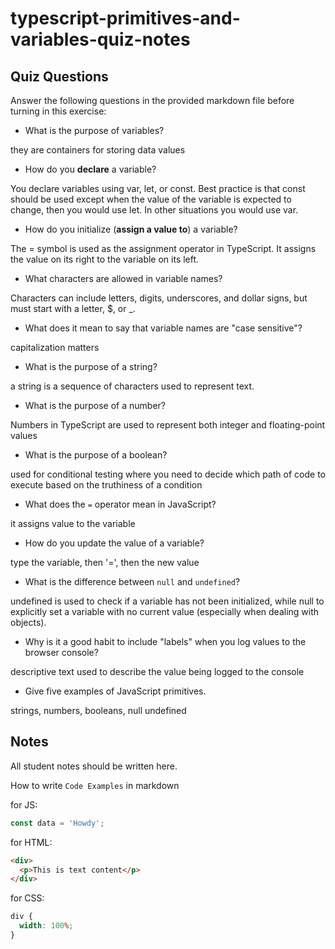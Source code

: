 # typescript-primitives-and-variables-quiz-notes

## Quiz Questions

Answer the following questions in the provided markdown file before turning in this exercise:

- What is the purpose of variables?

they are containers for storing data values

- How do you **declare** a variable?

You declare variables using var, let, or const. Best practice is that const should be used except when the value of the variable is expected to change, then you would use let. In other situations you would use var.

- How do you initialize (**assign a value to**) a variable?

The = symbol is used as the assignment operator in TypeScript. It assigns the value on its right to the variable on its left.

- What characters are allowed in variable names?

Characters can include letters, digits, underscores, and dollar signs, but must start with a letter, $, or \_.

- What does it mean to say that variable names are "case sensitive"?

capitalization matters

- What is the purpose of a string?

a string is a sequence of characters used to represent text.

- What is the purpose of a number?

Numbers in TypeScript are used to represent both integer and floating-point values

- What is the purpose of a boolean?

used for conditional testing where you need to decide which path of code to execute based on the truthiness of a condition

- What does the `=` operator mean in JavaScript?

it assigns value to the variable

- How do you update the value of a variable?

type the variable, then '=', then the new value

- What is the difference between `null` and `undefined`?

undefined is used to check if a variable has not been initialized, while
null to explicitly set a variable with no current value (especially when dealing with objects).

- Why is it a good habit to include "labels" when you log values to the browser console?

descriptive text used to describe the value being logged to the console

- Give five examples of JavaScript primitives.

strings, numbers, booleans, null undefined

## Notes

All student notes should be written here.

How to write `Code Examples` in markdown

for JS:

```javascript
const data = 'Howdy';
```

for HTML:

```html
<div>
  <p>This is text content</p>
</div>
```

for CSS:

```css
div {
  width: 100%;
}
```
